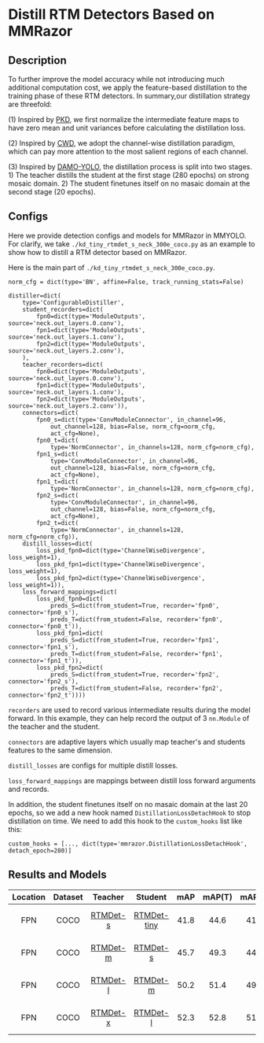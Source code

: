 # Distill RTM Detectors Based on MMRazor

## Description

To further improve the model accuracy while not introducing much additional
computation cost, we apply the feature-based distillation to the training phase
of these RTM detectors. In summary,our distillation strategy are threefold:

(1) Inspired by [PKD](https://arxiv.org/abs/2207.02039), we first normalize
the intermediate feature maps to have zero mean and unit variances before calculating
the distillation loss.

(2) Inspired by [CWD](https://arxiv.org/abs/2011.13256), we adopt the channel-wise
distillation paradigm, which can pay more attention to the most salient regions
of each channel.

(3) Inspired by [DAMO-YOLO](https://arxiv.org/abs/2211.15444), the distillation
process is split into two stages. 1) The teacher distills the student at the
first stage (280 epochs) on strong mosaic domain. 2) The student finetunes itself
on no masaic domain at the second stage (20 epochs).

## Configs

Here we provide detection configs and models for MMRazor in MMYOLO. For clarify,
we take `./kd_tiny_rtmdet_s_neck_300e_coco.py` as an example to show how to
distill a RTM detector based on MMRazor.

Here is the main part of `./kd_tiny_rtmdet_s_neck_300e_coco.py`.

```shell
norm_cfg = dict(type='BN', affine=False, track_running_stats=False)

distiller=dict(
    type='ConfigurableDistiller',
    student_recorders=dict(
        fpn0=dict(type='ModuleOutputs', source='neck.out_layers.0.conv'),
        fpn1=dict(type='ModuleOutputs', source='neck.out_layers.1.conv'),
        fpn2=dict(type='ModuleOutputs', source='neck.out_layers.2.conv'),
    ),
    teacher_recorders=dict(
        fpn0=dict(type='ModuleOutputs', source='neck.out_layers.0.conv'),
        fpn1=dict(type='ModuleOutputs', source='neck.out_layers.1.conv'),
        fpn2=dict(type='ModuleOutputs', source='neck.out_layers.2.conv')),
    connectors=dict(
        fpn0_s=dict(type='ConvModuleConnector', in_channel=96,
            out_channel=128, bias=False, norm_cfg=norm_cfg,
            act_cfg=None),
        fpn0_t=dict(
            type='NormConnector', in_channels=128, norm_cfg=norm_cfg),
        fpn1_s=dict(
            type='ConvModuleConnector', in_channel=96,
            out_channel=128, bias=False, norm_cfg=norm_cfg,
            act_cfg=None),
        fpn1_t=dict(
            type='NormConnector', in_channels=128, norm_cfg=norm_cfg),
        fpn2_s=dict(
            type='ConvModuleConnector', in_channel=96,
            out_channel=128, bias=False, norm_cfg=norm_cfg,
            act_cfg=None),
        fpn2_t=dict(
            type='NormConnector', in_channels=128, norm_cfg=norm_cfg)),
    distill_losses=dict(
        loss_pkd_fpn0=dict(type='ChannelWiseDivergence', loss_weight=1),
        loss_pkd_fpn1=dict(type='ChannelWiseDivergence', loss_weight=1),
        loss_pkd_fpn2=dict(type='ChannelWiseDivergence', loss_weight=1)),
    loss_forward_mappings=dict(
        loss_pkd_fpn0=dict(
            preds_S=dict(from_student=True, recorder='fpn0', connector='fpn0_s'),
            preds_T=dict(from_student=False, recorder='fpn0', connector='fpn0_t')),
        loss_pkd_fpn1=dict(
            preds_S=dict(from_student=True, recorder='fpn1', connector='fpn1_s'),
            preds_T=dict(from_student=False, recorder='fpn1', connector='fpn1_t')),
        loss_pkd_fpn2=dict(
            preds_S=dict(from_student=True, recorder='fpn2', connector='fpn2_s'),
            preds_T=dict(from_student=False, recorder='fpn2', connector='fpn2_t'))))

```

`recorders` are used to record various intermediate results during the model forward.
In this example, they can help record the output of 3 `nn.Module` of the teacher
and the student.

`connectors` are adaptive layers which usually map teacher's and students features
to the same dimension.

`distill_losses` are configs for multiple distill losses.

`loss_forward_mappings` are mappings between distill loss forward arguments and records.

In addition, the student finetunes itself on no masaic domain at the last 20 epochs,
so we add a new hook named `DistillationLossDetachHook` to stop distillation on time.
We need to add this hook to the `custom_hooks` list like this:

```shell
custom_hooks = [..., dict(type='mmrazor.DistillationLossDetachHook', detach_epoch=280)]
```

## Results and Models

| Location | Dataset |                                                      Teacher                                                      |                                                         Student                                                         | mAP  | mAP(T) | mAP(S) |                    Config                    | Download                                                                                                                                                                                             |
| :------: | :-----: | :---------------------------------------------------------------------------------------------------------------: | :---------------------------------------------------------------------------------------------------------------------: | :--: | :----: | :----: | :------------------------------------------: | :--------------------------------------------------------------------------------------------------------------------------------------------------------------------------------------------------- |
|   FPN    |  COCO   | [RTMDet-s](https://github.com/open-mmlab/mmyolo/blob/main/configs/rtmdet/rtmdet_s_syncbn_fast_8xb32-300e_coco.py) | [RTMDet-tiny](https://github.com/open-mmlab/mmyolo/blob/main/configs/rtmdet/rtmdet_tiny_syncbn_fast_8xb32-300e_coco.py) | 41.8 |  44.6  |  41.0  | [config](kd_tiny_rtmdet_s_neck_300e_coco.py) | [teacher](https://download.openmmlab.com/mmyolo/v0/rtmdet/rtmdet_s_syncbn_fast_8xb32-300e_coco/rtmdet_s_syncbn_fast_8xb32-300e_coco_20221230_182329-0a8c901a.pth) \|[model](<>) \| [log](<>)         |
|   FPN    |  COCO   | [RTMDet-m](https://github.com/open-mmlab/mmyolo/blob/main/configs/rtmdet/rtmdet_m_syncbn_fast_8xb32-300e_coco.py) |    [RTMDet-s](https://github.com/open-mmlab/mmyolo/blob/main/configs/rtmdet/rtmdet_s_syncbn_fast_8xb32-300e_coco.py)    | 45.7 |  49.3  |  44.6  |  [config](kd_s_rtmdet_m_neck_300e_coco.py)   | [teacher](https://download.openmmlab.com/mmyolo/v0/rtmdet/rtmdet_m_syncbn_fast_8xb32-300e_coco/rtmdet_m_syncbn_fast_8xb32-300e_coco_20230102_135952-40af4fe8.pth)         \|[model](<>) \| [log](<>) |
|   FPN    |  COCO   | [RTMDet-l](https://github.com/open-mmlab/mmyolo/blob/main/configs/rtmdet/rtmdet_l_syncbn_fast_8xb32-300e_coco.py) |    [RTMDet-m](https://github.com/open-mmlab/mmyolo/blob/main/configs/rtmdet/rtmdet_m_syncbn_fast_8xb32-300e_coco.py)    | 50.2 |  51.4  |  49.3  |  [config](kd_m_rtmdet_l_neck_300e_coco.py)   | [teacher](https://download.openmmlab.com/mmyolo/v0/rtmdet/rtmdet_l_syncbn_fast_8xb32-300e_coco/rtmdet_l_syncbn_fast_8xb32-300e_coco_20230102_135928-ee3abdc4.pth) \|[model](<>) \| [log](<>)         |
|   FPN    |  COCO   | [RTMDet-x](https://github.com/open-mmlab/mmyolo/blob/main/configs/rtmdet/rtmdet_x_syncbn_fast_8xb32-300e_coco.py) |    [RTMDet-l](https://github.com/open-mmlab/mmyolo/blob/main/configs/rtmdet/rtmdet_l_syncbn_fast_8xb32-300e_coco.py)    | 52.3 |  52.8  |  51.4  |  [config](kd_l_rtmdet_x_neck_300e_coco.py)   | [teacher](https://download.openmmlab.com/mmyolo/v0/rtmdet/rtmdet_x_syncbn_fast_8xb32-300e_coco/rtmdet_x_syncbn_fast_8xb32-300e_coco_20221231_100345-b85cd476.pth) \|[model](<>) \| [log](<>)         |
